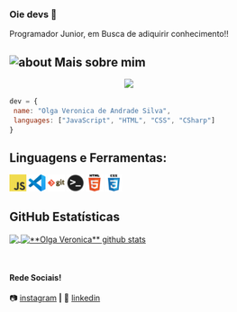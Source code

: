 ### Oie devs 👋

Programador Junior, em Busca de adiquirir conhecimento!!

## <img width="45" alt="about" src="https://raw.github.com/elizarov/elizarov/master/about.png"> Mais sobre mim

<img align="right" width="300" src="https://i2.wp.com/allhtaccess.info/wp-content/uploads/2018/03/programming.gif?fit=1281%2C716&ssl=1" />

</br>

```javascript
dev = {
 name: "Olga Veronica de Andrade Silva",
 languages: ["JavaScript", "HTML", "CSS", "CSharp"]
}
```

## **Linguagens e Ferramentas:**  

<code><img height="30" src="https://raw.githubusercontent.com/github/explore/80688e429a7d4ef2fca1e82350fe8e3517d3494d/topics/javascript/javascript.png"></code>
<code><img height="30" src="https://raw.githubusercontent.com/github/explore/80688e429a7d4ef2fca1e82350fe8e3517d3494d/topics/visual-studio-code/visual-studio-code.png"></code>
<code><img height="30" src="https://raw.githubusercontent.com/github/explore/80688e429a7d4ef2fca1e82350fe8e3517d3494d/topics/git/git.png"></code>
<code><img height="30" src="https://raw.githubusercontent.com/github/explore/80688e429a7d4ef2fca1e82350fe8e3517d3494d/topics/terminal/terminal.png"></code>
<code><img height="30" src="https://raw.githubusercontent.com/github/explore/80688e429a7d4ef2fca1e82350fe8e3517d3494d/topics/html/html.png"></code>
<code><img height="30" src="https://raw.githubusercontent.com/github/explore/80688e429a7d4ef2fca1e82350fe8e3517d3494d/topics/css/css.png"></code>


## **GitHub Estatísticas**

<a href="https://github.com/GabrielOlisil">
  <img align="center" src="https://github-readme-stats.vercel.app/api/top-langs/?username=OlgaVeronica&theme=dracula&hide_langs_below=1" />
</a>

<a href="https://github.com/GabrielOlisil">
 <img align="center" src="https://github-readme-stats.vercel.app/api?username=OlgaVeronica&show_icons=true&theme=dracula&line_height=27" alt="**Olga Veronica** github stats"/>
</a>

[instagram]: https://www.instagram.com/gabriel_olisil/
[linkedin]: https://www.linkedin.com/in/gabriel-de-oliveira-silva-1b163b249/
<br>

#### Rede Sociais!

📷 [instagram][instagram] **|** 
👔 [linkedin][linkedin]
